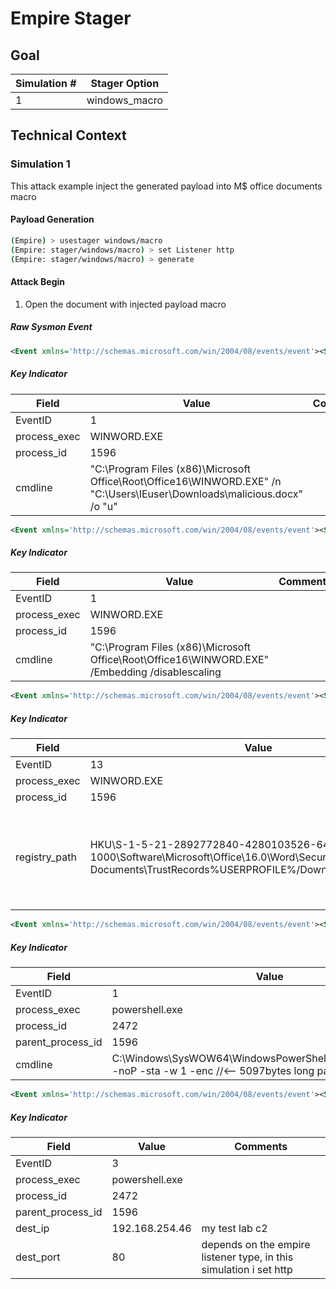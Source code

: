 # Empire Stager

## Goal 
| Simulation # | Stager Option |
| ------------ | ------------- |
| 1            | windows_macro |

## Technical Context
### Simulation 1
This attack example inject the generated payload into M$ office documents macro

#### Payload Generation
```bash
(Empire) > usestager windows/macro
(Empire: stager/windows/macro) > set Listener http
(Empire: stager/windows/macro) > generate
```
#### Attack Begin

1. Open the document with injected payload macro

##### Raw Sysmon Event
```xml
<Event xmlns='http://schemas.microsoft.com/win/2004/08/events/event'><System><Provider Name='Microsoft-Windows-Sysmon' Guid='{5770385F-C22A-43E0-BF4C-06F5698FFBD9}'/><EventID>1</EventID><Version>5</Version><Level>4</Level><Task>1</Task><Opcode>0</Opcode><Keywords>0x8000000000000000</Keywords><TimeCreated SystemTime='2020-12-04T00:31:46.774152800Z'/><EventRecordID>17831</EventRecordID><Correlation/><Execution ProcessID='956' ThreadID='3828'/><Channel>Microsoft-Windows-Sysmon/Operational</Channel><Computer>WIN-40TITGP9BI7</Computer><Security UserID='S-1-5-18'/></System><EventData><Data Name='RuleName'>-</Data><Data Name='UtcTime'>2020-12-04 00:31:46.771</Data><Data Name='ProcessGuid'>{84453EAB-8372-5FC9-10CD-380200000000}</Data><Data Name='ProcessId'>1596</Data><Data Name='Image'>C:\Program Files (x86)\Microsoft Office\root\Office16\WINWORD.EXE</Data><Data Name='FileVersion'>16.0.12527.21330</Data><Data Name='Description'>Microsoft Word</Data><Data Name='Product'>Microsoft Office</Data><Data Name='Company'>Microsoft Corporation</Data><Data Name='OriginalFileName'>WinWord.exe</Data><Data Name='CommandLine'>"C:\Program Files (x86)\Microsoft Office\Root\Office16\WINWORD.EXE" /n "C:\Users\IEuser\Downloads\malicious.docx" /o "u"</Data><Data Name='CurrentDirectory'>C:\Users\IEuser\Downloads\</Data><Data Name='User'>WIN-40TITGP9BI7\IEuser</Data><Data Name='LogonGuid'>{84453EAB-6BA3-5FC6-A0CC-080000000000}</Data><Data Name='LogonId'>0x8cca0</Data><Data Name='TerminalSessionId'>2</Data><Data Name='IntegrityLevel'>Medium</Data><Data Name='Hashes'>MD5=3BA3D1BEDE682DAFA7392BB073381E7D,SHA256=E44F444EAA456F46B1ED60B5410298E4C324607BB48B73940F0F745F0305A78A,IMPHASH=E35903DD5F449996A8A560239CCEDAFA</Data><Data Name='ParentProcessGuid'>{84453EAB-6BA3-5FC6-99E6-080000000000}</Data><Data Name='ParentProcessId'>3004</Data><Data Name='ParentImage'>C:\Windows\explorer.exe</Data><Data Name='ParentCommandLine'>C:\Windows\Explorer.EXE</Data></EventData></Event>
```
##### Key Indicator

| Field        | Value                                                                                                                    | Comments |
| ------------ | ------------------------------------------------------------------------------------------------------------------------ | -------- |
| EventID      | 1                                                                                                                        |          |
| process_exec | WINWORD.EXE                                                                                                              |          |
| process_id   | 1596                                                                                                                     |          |
| cmdline      | "C:\Program Files (x86)\Microsoft Office\Root\Office16\WINWORD.EXE" /n "C:\Users\IEuser\Downloads\malicious.docx" /o "u" |          |

```xml
<Event xmlns='http://schemas.microsoft.com/win/2004/08/events/event'><System><Provider Name='Microsoft-Windows-Sysmon' Guid='{5770385F-C22A-43E0-BF4C-06F5698FFBD9}'/><EventID>1</EventID><Version>5</Version><Level>4</Level><Task>1</Task><Opcode>0</Opcode><Keywords>0x8000000000000000</Keywords><TimeCreated SystemTime='2020-12-04T00:31:47.061152800Z'/><EventRecordID>17833</EventRecordID><Correlation/><Execution ProcessID='956' ThreadID='3828'/><Channel>Microsoft-Windows-Sysmon/Operational</Channel><Computer>WIN-40TITGP9BI7</Computer><Security UserID='S-1-5-18'/></System><EventData><Data Name='RuleName'>-</Data><Data Name='UtcTime'>2020-12-04 00:31:47.056</Data><Data Name='ProcessGuid'>{84453EAB-8373-5FC9-2308-390200000000}</Data><Data Name='ProcessId'>704</Data><Data Name='Image'>C:\Program Files (x86)\Microsoft Office\root\Office16\WINWORD.EXE</Data><Data Name='FileVersion'>16.0.12527.21330</Data><Data Name='Description'>Microsoft Word</Data><Data Name='Product'>Microsoft Office</Data><Data Name='Company'>Microsoft Corporation</Data><Data Name='OriginalFileName'>WinWord.exe</Data><Data Name='CommandLine'>"C:\Program Files (x86)\Microsoft Office\Root\Office16\WINWORD.EXE"  /Embedding /disablescaling</Data><Data Name='CurrentDirectory'>C:\Program Files (x86)\Microsoft Office\Root\Office16\</Data><Data Name='User'>WIN-40TITGP9BI7\IEuser</Data><Data Name='LogonGuid'>{84453EAB-6BA3-5FC6-A0CC-080000000000}</Data><Data Name='LogonId'>0x8cca0</Data><Data Name='TerminalSessionId'>2</Data><Data Name='IntegrityLevel'>Low</Data><Data Name='Hashes'>MD5=3BA3D1BEDE682DAFA7392BB073381E7D,SHA256=E44F444EAA456F46B1ED60B5410298E4C324607BB48B73940F0F745F0305A78A,IMPHASH=E35903DD5F449996A8A560239CCEDAFA</Data><Data Name='ParentProcessGuid'>{84453EAB-8372-5FC9-10CD-380200000000}</Data><Data Name='ParentProcessId'>1596</Data><Data Name='ParentImage'>C:\Program Files (x86)\Microsoft Office\root\Office16\WINWORD.EXE</Data><Data Name='ParentCommandLine'>"C:\Program Files (x86)\Microsoft Office\Root\Office16\WINWORD.EXE" /n "C:\Users\IEuser\Downloads\malicious.docx" /o "u"</Data></EventData></Event>
```
##### Key Indicator

| Field        | Value                                                                                          | Comments |
| ------------ | ---------------------------------------------------------------------------------------------- | -------- |
| EventID      | 1                                                                                              |          |
| process_exec | WINWORD.EXE                                                                                    |          |
| process_id   | 1596                                                                                           |          |
| cmdline      | "C:\Program Files (x86)\Microsoft Office\Root\Office16\WINWORD.EXE" /Embedding /disablescaling |          |


```xml
<Event xmlns='http://schemas.microsoft.com/win/2004/08/events/event'><System><Provider Name='Microsoft-Windows-Sysmon' Guid='{5770385F-C22A-43E0-BF4C-06F5698FFBD9}'/><EventID>13</EventID><Version>2</Version><Level>4</Level><Task>13</Task><Opcode>0</Opcode><Keywords>0x8000000000000000</Keywords><TimeCreated SystemTime='2020-12-04T00:31:59.771152800Z'/><EventRecordID>17837</EventRecordID><Correlation/><Execution ProcessID='956' ThreadID='3828'/><Channel>Microsoft-Windows-Sysmon/Operational</Channel><Computer>WIN-40TITGP9BI7</Computer><Security UserID='S-1-5-18'/></System><EventData><Data Name='RuleName'>Context,ProtectedModeExitOrMacrosUsed</Data><Data Name='EventType'>SetValue</Data><Data Name='UtcTime'>2020-12-04 00:31:59.771</Data><Data Name='ProcessGuid'>{84453EAB-8372-5FC9-10CD-380200000000}</Data><Data Name='ProcessId'>1596</Data><Data Name='Image'>C:\Program Files (x86)\Microsoft Office\Root\Office16\WINWORD.EXE</Data><Data Name='TargetObject'>HKU\S-1-5-21-2892772840-4280103526-640991184-1000\Software\Microsoft\Office\16.0\Word\Security\Trusted Documents\TrustRecords\%USERPROFILE%/Downloads/malicious.docx</Data><Data Name='Details'>Binary Data</Data></EventData></Event>
```
##### Key Indicator

| Field         | Value                                                                                                                                                                | Comments                                                              |
| ------------- | -------------------------------------------------------------------------------------------------------------------------------------------------------------------- | --------------------------------------------------------------------- |
| EventID       | 13                                                                                                                                                                   |                                                                       |
| process_exec  | WINWORD.EXE                                                                                                                                                          |                                                                       |
| process_id    | 1596                                                                                                                                                                 |                                                                       |
| registry_path | HKU\S-1-5-21-2892772840-4280103526-640991184-1000\Software\Microsoft\Office\16.0\Word\Security\Trusted Documents\TrustRecords\%USERPROFILE%/Downloads/malicious.docx | This is the event when u trust that doc, which allow to run the macro |

```xml
<Event xmlns='http://schemas.microsoft.com/win/2004/08/events/event'><System><Provider Name='Microsoft-Windows-Sysmon' Guid='{5770385F-C22A-43E0-BF4C-06F5698FFBD9}'/><EventID>1</EventID><Version>5</Version><Level>4</Level><Task>1</Task><Opcode>0</Opcode><Keywords>0x8000000000000000</Keywords><TimeCreated SystemTime='2020-12-04T00:31:59.854152800Z'/><EventRecordID>17839</EventRecordID><Correlation/><Execution ProcessID='956' ThreadID='3828'/><Channel>Microsoft-Windows-Sysmon/Operational</Channel><Computer>WIN-40TITGP9BI7</Computer><Security UserID='S-1-5-18'/></System><EventData><Data Name='RuleName'>-</Data><Data Name='UtcTime'>2020-12-04 00:31:59.845</Data><Data Name='ProcessGuid'>{84453EAB-837F-5FC9-88AE-390200000000}</Data><Data Name='ProcessId'>2472</Data><Data Name='Image'>C:\Windows\SysWOW64\WindowsPowerShell\v1.0\powershell.exe</Data><Data Name='FileVersion'>6.1.7600.16385 (win7_rtm.090713-1255)</Data><Data Name='Description'>Windows PowerShell</Data><Data Name='Product'>Microsoft® Windows® Operating System</Data><Data Name='Company'>Microsoft Corporation</Data><Data Name='OriginalFileName'>PowerShell.EXE</Data><Data Name='CommandLine'>C:\Windows\SysWOW64\WindowsPowerShell\v1.0\powershell.exe -noP -sta -w 1 -enc //<-- 5097bytes long payload -->//</Data><Data Name='CurrentDirectory'>C:\Users\IEuser\Downloads\</Data><Data Name='User'>WIN-40TITGP9BI7\IEuser</Data><Data Name='LogonGuid'>{84453EAB-6BA3-5FC6-A0CC-080000000000}</Data><Data Name='LogonId'>0x8cca0</Data><Data Name='TerminalSessionId'>2</Data><Data Name='IntegrityLevel'>Medium</Data><Data Name='Hashes'>MD5=92F44E405DB16AC55D97E3BFE3B132FA,SHA256=6C05E11399B7E3C8ED31BAE72014CF249C144A8F4A2C54A758EB2E6FAD47AEC7,IMPHASH=96BA691B035D05F44E35AB23F6BA946C</Data><Data Name='ParentProcessGuid'>{84453EAB-8372-5FC9-10CD-380200000000}</Data><Data Name='ParentProcessId'>1596</Data><Data Name='ParentImage'>C:\Program Files (x86)\Microsoft Office\root\Office16\WINWORD.EXE</Data><Data Name='ParentCommandLine'>"C:\Program Files (x86)\Microsoft Office\Root\Office16\WINWORD.EXE" /n "C:\Users\IEuser\Downloads\malicious.docx" /o "u"</Data></EventData></Event>
```
##### Key Indicator

| Field             | Value                                                                                                            | Comments |
| ----------------- | ---------------------------------------------------------------------------------------------------------------- | -------- |
| EventID           | 1                                                                                                                |          |
| process_exec      | powershell.exe                                                                                                   |          |
| process_id        | 2472                                                                                                             |          |
| parent_process_id | 1596                                                                                                             |          |
| cmdline           | C:\Windows\SysWOW64\WindowsPowerShell\v1.0\powershell.exe -noP -sta -w 1 -enc //<-- 5097bytes long payload -->// |          |


```xml
<Event xmlns='http://schemas.microsoft.com/win/2004/08/events/event'><System><Provider Name='Microsoft-Windows-Sysmon' Guid='{5770385F-C22A-43E0-BF4C-06F5698FFBD9}'/><EventID>1</EventID><Version>5</Version><Level>4</Level><Task>1</Task><Opcode>0</Opcode><Keywords>0x8000000000000000</Keywords><TimeCreated SystemTime='2020-12-04T00:31:59.854152800Z'/><EventRecordID>17839</EventRecordID><Correlation/><Execution ProcessID='956' ThreadID='3828'/><Channel>Microsoft-Windows-Sysmon/Operational</Channel><Computer>WIN-40TITGP9BI7</Computer><Security UserID='S-1-5-18'/></System><EventData><Data Name='RuleName'>-</Data><Data Name='UtcTime'>2020-12-04 00:31:59.845</Data><Data Name='ProcessGuid'>{84453EAB-837F-5FC9-88AE-390200000000}</Data><Data Name='ProcessId'>2472</Data><Data Name='Image'>C:\Windows\SysWOW64\WindowsPowerShell\v1.0\powershell.exe</Data><Data Name='FileVersion'>6.1.7600.16385 (win7_rtm.090713-1255)</Data><Data Name='Description'>Windows PowerShell</Data><Data Name='Product'>Microsoft® Windows® Operating System</Data><Data Name='Company'>Microsoft Corporation</Data><Data Name='OriginalFileName'>PowerShell.EXE</Data><Data Name='CommandLine'>C:\Windows\SysWOW64\WindowsPowerShell\v1.0\powershell.exe -noP -sta -w 1 -enc //<-- 5097bytes long payload -->//</Data><Data Name='CurrentDirectory'>C:\Users\IEuser\Downloads\</Data><Data Name='User'>WIN-40TITGP9BI7\IEuser</Data><Data Name='LogonGuid'>{84453EAB-6BA3-5FC6-A0CC-080000000000}</Data><Data Name='LogonId'>0x8cca0</Data><Data Name='TerminalSessionId'>2</Data><Data Name='IntegrityLevel'>Medium</Data><Data Name='Hashes'>MD5=92F44E405DB16AC55D97E3BFE3B132FA,SHA256=6C05E11399B7E3C8ED31BAE72014CF249C144A8F4A2C54A758EB2E6FAD47AEC7,IMPHASH=96BA691B035D05F44E35AB23F6BA946C</Data><Data Name='ParentProcessGuid'>{84453EAB-8372-5FC9-10CD-380200000000}</Data><Data Name='ParentProcessId'>1596</Data><Data Name='ParentImage'>C:\Program Files (x86)\Microsoft Office\root\Office16\WINWORD.EXE</Data><Data Name='ParentCommandLine'>"C:\Program Files (x86)\Microsoft Office\Root\Office16\WINWORD.EXE" /n "C:\Users\IEuser\Downloads\malicious.docx" /o "u"</Data></EventData></Event>
```
##### Key Indicator

| Field             | Value          | Comments                                                           |
| ----------------- | -------------- | ------------------------------------------------------------------ |
| EventID           | 3              |                                                                    |
| process_exec      | powershell.exe |                                                                    |
| process_id        | 2472           |                                                                    |
| parent_process_id | 1596           |                                                                    |
| dest_ip           | 192.168.254.46 | my test lab c2                                                     |
| dest_port         | 80             | depends on the empire listener type, in this simulation i set http |


